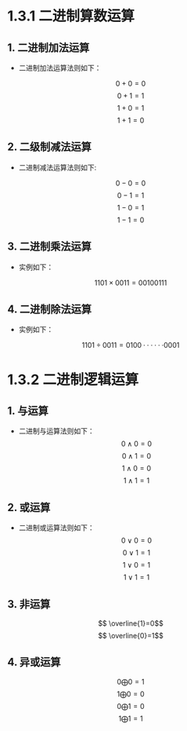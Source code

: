 # 1.3.1 二进制算数运算
## 1. 二进制加法运算
- 二进制加法运算法则如下：

$$
0+0=0$$
$$
0+1=1$$
$$
1+0=1$$
$$
1+1=0$$

## 2. 二级制减法运算
- 二进制减法运算法则如下:

$$
0-0=0$$
$$
0-1=1$$
$$
1-0=1$$
$$
1-1=0$$

## 3. 二进制乘法运算
- 实例如下：

$$
1101 \times 0011 = 0010 0111$$

## 4. 二进制除法运算
- 实例如下：

$$
1101 \div 0011 = 0100······0001$$

# 1.3.2 二进制逻辑运算
## 1. 与运算
- 二进制与运算法则如下：
$$
0\wedge0=0$$
$$
0\wedge1=0$$
$$
1\wedge0=0$$
$$
1\wedge1=1$$

## 2. 或运算
- 二进制或运算法则如下：
$$
0 \vee 0 = 0$$ 
$$
0 \vee 1 = 1$$
$$
1 \vee 0 = 1$$
$$
1 \vee 1 = 1$$

## 3. 非运算
$$
\overline{1}=0$$
$$
\overline{0}=1$$

## 4. 异或运算
$$
0 \bigoplus 0 = 1$$
$$
1 \bigoplus 0 = 0$$
$$
0 \bigoplus 1 = 0$$
$$
1 \bigoplus 1 = 1$$